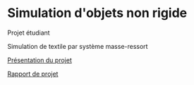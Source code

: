 # Simulation d'objets non rigide

Projet étudiant

Simulation de textile par système masse-ressort

[Présentation du projet](https://docs.google.com/presentation/d/1H_Ai7J7kOgogNO08w1O0XsqPhlLu-FxFmBN8GmM1AgM/edit?usp=sharing)

[Rapport de projet](https://github.com/nicolas-lcn/cloth-simulation/blob/main/docs/PROJET3D_LUCIANI.pdf)


